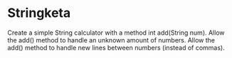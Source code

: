 # Stringketa
Create a simple String calculator with a method int add(String num).
Allow the add() method to handle an unknown amount of numbers.
Allow the add() method to handle new lines between numbers (instead of commas).
